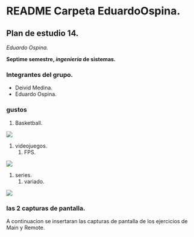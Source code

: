 # README Carpeta EduardoOspina.

## Plan de estudio 14.

*Eduardo Ospina.*

**Septime semestre, *ingenieria* de sistemas.**

### Integrantes del grupo.

* Deivid Medina.
* Eduardo Ospina.

### gustos 

1. Basketball.

![](https://play-lh.googleusercontent.com/EjJV6kCXgX9EIhKEtpYhQF8-BUb5En8sDKpOPiWSQJUxv9_RAfl4tMxyIMkQYgeqC6I=s180)
1. videojuegos.
	1. FPS.

![](https://img.icons8.com/color/452/valorant.png)
1. series.
	1. variado.

![](https://www.latercera.com/resizer/gXOdyP_YUsjQ2MC6U9sUOv-gRxk=/900x600/smart/arc-anglerfish-arc2-prod-copesa.s3.amazonaws.com/public/ONNUKFN3SNHK7F4KEH2BXHHHUA.jpg)

### las 2 capturas de pantalla.

A continuacion se insertaran las capturas de pantalla de los
ejercicios de Main y Remote.